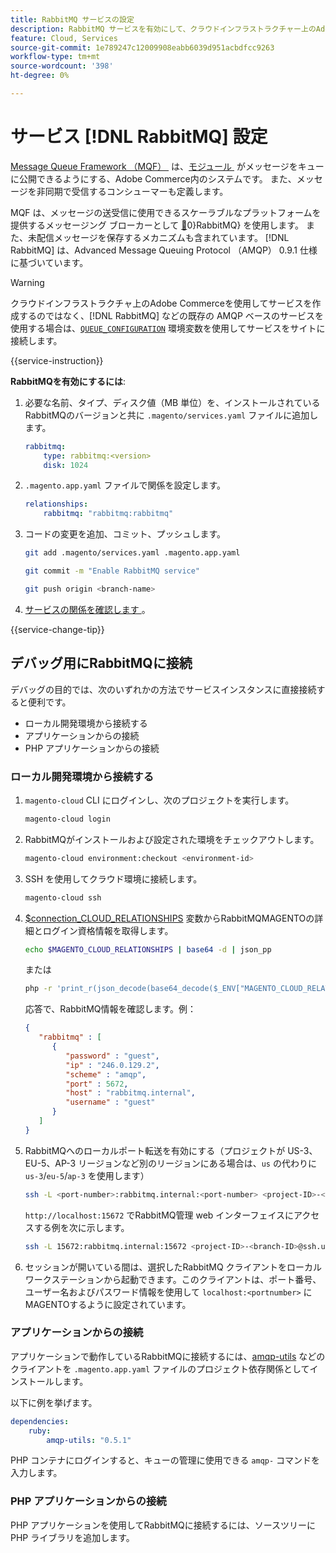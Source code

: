 ```yaml
---
title: RabbitMQ サービスの設定
description: RabbitMQ サービスを有効にして、クラウドインフラストラクチャー上のAdobe Commerceのメッセージキューを管理する方法について説明します。
feature: Cloud, Services
source-git-commit: 1e789247c12009908eabb6039d951acbdfcc9263
workflow-type: tm+mt
source-wordcount: '398'
ht-degree: 0%

---
```


# サービス [!DNL RabbitMQ] 設定

[Message Queue Framework （MQF） &#x200B;](https://experienceleague.adobe.com/docs/commerce-operations/configuration-guide/message-queues/message-queue-framework.html?lang=ja) は、[&#x200B; モジュール &#x200B;](https://experienceleague.adobe.com/ja/docs/commerce-operations/implementation-playbook/glossary#module) がメッセージをキューに公開できるようにする、Adobe Commerce内のシステムです。 また、メッセージを非同期で受信するコンシューマーも定義します。

MQF は、メッセージの送受信に使用できるスケーラブルなプラットフォームを提供するメッセージング ブローカーとして [&#128279;](https://www.rabbitmq.com/)0&rbrace;RabbitMQ&rbrace; を使用します。 また、未配信メッセージを保存するメカニズムも含まれています。 [!DNL RabbitMQ] は、Advanced Message Queuing Protocol （AMQP） 0.9.1 仕様に基づいています。

>[!WARNING]
>
>クラウドインフラストラクチャ上のAdobe Commerceを使用してサービスを作成するのではなく、[!DNL RabbitMQ] などの既存の AMQP ベースのサービスを使用する場合は、[`QUEUE_CONFIGURATION`](../environment/variables-deploy.md#queue_configuration) 環境変数を使用してサービスをサイトに接続します。

{{service-instruction}}

**RabbitMQを有効にするには**:

1. 必要な名前、タイプ、ディスク値（MB 単位）を、インストールされているRabbitMQのバージョンと共に `.magento/services.yaml` ファイルに追加します。

   ```yaml
   rabbitmq:
       type: rabbitmq:<version>
       disk: 1024
   ```

1. `.magento.app.yaml` ファイルで関係を設定します。

   ```yaml
   relationships:
       rabbitmq: "rabbitmq:rabbitmq"
   ```

1. コードの変更を追加、コミット、プッシュします。

   ```bash
   git add .magento/services.yaml .magento.app.yaml
   ```

   ```bash
   git commit -m "Enable RabbitMQ service"
   ```

   ```bash
   git push origin <branch-name>
   ```

1. [&#x200B; サービスの関係を確認します &#x200B;](services-yaml.md#service-relationships)。

{{service-change-tip}}

## デバッグ用にRabbitMQに接続

デバッグの目的では、次のいずれかの方法でサービスインスタンスに直接接続すると便利です。

- ローカル開発環境から接続する
- アプリケーションからの接続
- PHP アプリケーションからの接続

### ローカル開発環境から接続する

1. `magento-cloud` CLI にログインし、次のプロジェクトを実行します。

   ```bash
   magento-cloud login
   ```

1. RabbitMQがインストールおよび設定された環境をチェックアウトします。

   ```bash
   magento-cloud environment:checkout <environment-id>
   ```

1. SSH を使用してクラウド環境に接続します。

   ```bash
   magento-cloud ssh
   ```

1. [$connection_CLOUD_RELATIONSHIPS](../application/properties.md#relationships) 変数からRabbitMQMAGENTOの詳細とログイン資格情報を取得します。

   ```bash
   echo $MAGENTO_CLOUD_RELATIONSHIPS | base64 -d | json_pp
   ```

   または

   ```bash
   php -r 'print_r(json_decode(base64_decode($_ENV["MAGENTO_CLOUD_RELATIONSHIPS"])));'
   ```

   応答で、RabbitMQ情報を確認します。例：

   ```json
   {
      "rabbitmq" : [
         {
            "password" : "guest",
            "ip" : "246.0.129.2",
            "scheme" : "amqp",
            "port" : 5672,
            "host" : "rabbitmq.internal",
            "username" : "guest"
         }
      ]
   }
   ```

1. RabbitMQへのローカルポート転送を有効にする（プロジェクトが US-3、EU-5、AP-3 リージョンなど別のリージョンにある場合は、``us`` の代わりに ``us-3``/``eu-5``/``ap-3`` を使用します）

   ```bash
   ssh -L <port-number>:rabbitmq.internal:<port-number> <project-ID>-<branch-ID>@ssh.us.magentosite.cloud
   ```

   `http://localhost:15672` でRabbitMQ管理 web インターフェイスにアクセスする例を次に示します。

   ```bash
   ssh -L 15672:rabbitmq.internal:15672 <project-ID>-<branch-ID>@ssh.us.magentosite.cloud
   ```

1. セッションが開いている間は、選択したRabbitMQ クライアントをローカルワークステーションから起動できます。このクライアントは、ポート番号、ユーザー名およびパスワード情報を使用して `localhost:<portnumber>` にMAGENTOするように設定されています。

### アプリケーションからの接続

アプリケーションで動作しているRabbitMQに接続するには、[amqp-utils](https://github.com/dougbarth/amqp-utils) などのクライアントを `.magento.app.yaml` ファイルのプロジェクト依存関係としてインストールします。

以下に例を挙げます。

```yaml
dependencies:
    ruby:
        amqp-utils: "0.5.1"
```

PHP コンテナにログインすると、キューの管理に使用できる `amqp-` コマンドを入力します。

### PHP アプリケーションからの接続

PHP アプリケーションを使用してRabbitMQに接続するには、ソースツリーに PHP ライブラリを追加します。
